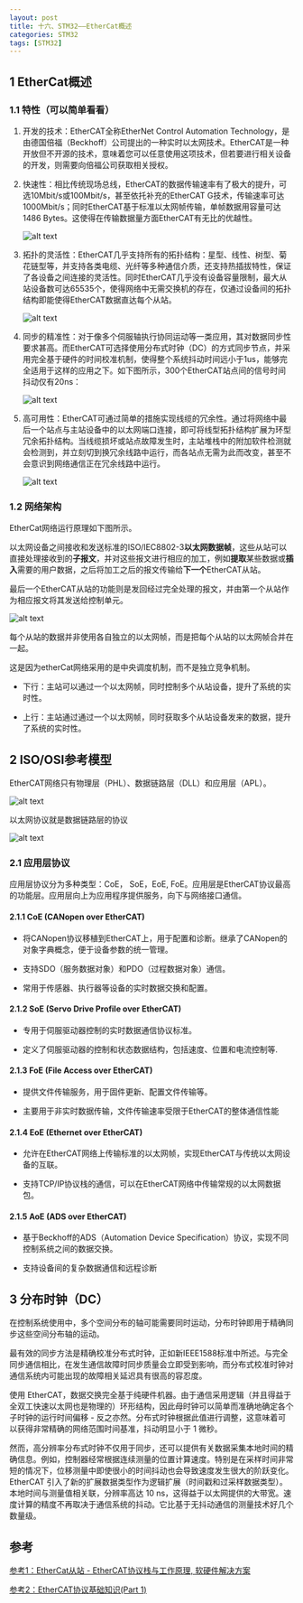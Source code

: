 ```yaml
---
layout: post
title: 十六、STM32——EtherCat概述
categories: STM32
tags: [STM32]
---
```


## 1 EtherCat概述

### 1.1 特性（可以简单看看）

1. 开发的技术：EtherCAT全称EtherNet Control Automation Technology，是由德国倍福（Beckhoff）公司提出的一种实时以太网技术。EtherCAT是一种开放但不开源的技术，意味着您可以任意使用这项技术，但若要进行相关设备的开发，则需要向倍福公司获取相关授权。

2. 快速性：相比传统现场总线，EtherCAT的数据传输速率有了极大的提升，可选10Mbit/s或100Mbit/s，甚至依托补充的EtherCAT G技术，传输速率可达1000Mbit/s；同时EtherCAT基于标准以太网帧传输，单帧数据用容量可达1486 Bytes。这使得在传输数据量方面EtherCAT有无比的优越性。

    ![alt text](/assets/ST/16_EtherCAT/image/image.png)

3. 拓扑的灵活性：EtherCAT几乎支持所有的拓扑结构：星型、线性、树型、菊花链型等，并支持各类电缆、光纤等多种通信介质，还支持热插拔特性，保证了各设备之间连接的灵活性。同时EtherCAT几乎没有设备容量限制，最大从站设备数可达65535个，使得网络中无需交换机的存在，仅通过设备间的拓扑结构即能使得EtherCAT数据直达每个从站。
   
      ![alt text](/assets/ST/16_EtherCAT/image/image-1.png)

4. 同步的精准性：对于像多个伺服轴执行协同运动等一类应用，其对数据同步性要求甚高。而EtherCAT可选择使用分布式时钟（DC）的方式同步节点，并采用完全基于硬件的时间校准机制，使得整个系统抖动时间远小于1us，能够完全适用于这样的应用之下。如下图所示，300个EtherCAT站点间的信号时间抖动仅有20ns：
      
      ![alt text](/assets/ST/16_EtherCAT/image/image-2.png)

5. 高可用性：EtherCAT可通过简单的措施实现线缆的冗余性。通过将网络中最后一个站点与主站设备中的以太网端口连接，即可将线型拓扑结构扩展为环型冗余拓扑结构。当线缆损坏或站点故障发生时，主站堆栈中的附加软件检测就会检测到，并立刻切到换冗余线路中运行，而各站点无需为此而改变，甚至不会意识到网络通信正在冗余线路中运行。
      
      ![alt text](/assets/ST/16_EtherCAT/image/image-3.png)

### 1.2 网络架构

EtherCat网络运行原理如下图所示。

以太网设备之间接收和发送标准的ISO/IEC8802-3**以太网数据帧**，这些从站可以直接处理接收到的**子报文**，并对这些报文进行相应的加工，例如**提取**某些数据或**插入**需要的用户数据，之后将加工之后的报文传输给**下一个**EtherCAT从站。

最后一个EtherCAT从站的功能则是发回经过完全处理的报文，并由第一个从站作为相应报文将其发送给控制单元。

![alt text](/assets/ST/16_EtherCAT/image/image-4.png)

每个从站的数据并非使用各自独立的以太网帧，而是把每个从站的以太网帧合并在一起。

这是因为etherCat网络采用的是中央调度机制，而不是独立竞争机制。

- 下行：主站可以通过一个以太网帧，同时控制多个从站设备，提升了系统的实时性。

- 上行：主站通过通过一个以太网帧，同时获取多个从站设备发来的数据，提升了系统的实时性。

## 2 ISO/OSI参考模型

EtherCAT网络只有物理层（PHL）、数据链路层（DLL）和应用层（APL）。

![alt text](/assets/ST/16_EtherCAT/image/image-5.png)

以太网协议就是数据链路层的协议

![alt text](/assets/ST/16_EtherCAT/image/image-6.png)

### 2.1 应用层协议

应用层协议分为多种类型：CoE， SoE，EoE, FoE。应用层是EtherCAT协议最高的功能层。应用层向上为应用程序提供服务，向下与网络接口通信。

#### 2.1.1 CoE (CANopen over EtherCAT)

- 将CANopen协议移植到EtherCAT上，用于配置和诊断。继承了CANopen的对象字典概念，便于设备参数的统一管理。

- 支持SDO（服务数据对象）和PDO（过程数据对象）通信。

- 常用于传感器、执行器等设备的实时数据交换和配置。

#### 2.1.2 SoE (Servo Drive Profile over EtherCAT)

- 专用于伺服驱动器控制的实时数据通信协议标准。

- 定义了伺服驱动器的控制和状态数据结构，包括速度、位置和电流控制等.

#### 2.1.3 FoE (File Access over EtherCAT)

- 提供文件传输服务，用于固件更新、配置文件传输等。

- 主要用于非实时数据传输，文件传输速率受限于EtherCAT的整体通信性能

#### 2.1.4 EoE (Ethernet over EtherCAT)

- 允许在EtherCAT网络上传输标准的以太网帧，实现EtherCAT与传统以太网设备的互联。

- 支持TCP/IP协议栈的通信，可以在EtherCAT网络中传输常规的以太网数据包。

#### 2.1.5 AoE (ADS over EtherCAT)

- 基于Beckhoff的ADS（Automation Device Specification）协议，实现不同控制系统之间的数据交换。

- 支持设备间的复杂数据通信和远程诊断

## 3 分布时钟（DC）

在控制系统使用中，多个空间分布的轴可能需要同时运动，分布时钟即用于精确同步这些空间分布轴的运动。

最有效的同步方法是精确校准分布式时钟，正如新IEEE1588标准中所述。与完全同步通信相比，在发生通信故障时同步质量会立即受到影响，而分布式校准时钟对通信系统内可能出现的故障相关延迟具有很高的容忍度。

使用 EtherCAT，数据交换完全基于纯硬件机器。由于通信采用逻辑（并且得益于全双工快速以太网也是物理的）环形结构，因此母时钟可以简单而准确地确定各个子时钟的运行时间偏移 - 反之亦然。分布式时钟根据此值进行调整，这意味着可以获得非常精确的网络范围时间基准，抖动明显小于 1 微秒。

然而，高分辨率分布式时钟不仅用于同步，还可以提供有关数据采集本地时间的精确信息。例如，控制器经常根据连续测量的位置计算速度。特别是在采样时间非常短的情况下，位移测量中即使很小的时间抖动也会导致速度发生很大的阶跃变化。EtherCAT 引入了新的扩展数据类型作为逻辑扩展（时间戳和过采样数据类型）。本地时间与测量值相关联，分辨率高达 10 ns，这得益于以太网提供的大带宽。速度计算的精度不再取决于通信系统的抖动。它比基于无抖动通信的测量技术好几个数量级。

## 参考

[参考1：EtherCat从站 - EtherCAT协议栈与工作原理, 软硬件解决方案](https://blog.csdn.net/HiWangWenBing/article/details/131506688)

[参考2：EtherCAT协议基础知识(Part 1)](https://zhuanlan.zhihu.com/p/264356961)